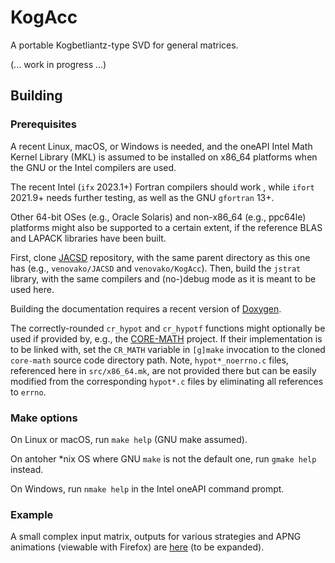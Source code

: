 # KogAcc
A portable Kogbetliantz-type SVD for general matrices.

(... work in progress ...)

## Building

### Prerequisites

A recent Linux, macOS, or Windows is needed, and the oneAPI Intel Math Kernel Library (MKL) is assumed to be installed on x86_64 platforms when the GNU or the Intel compilers are used.

The recent Intel (``ifx`` 2023.1+) Fortran compilers should work , while ``ifort`` 2021.9+ needs further testing, as well as the GNU ``gfortran`` 13+.

Other 64-bit OSes (e.g., Oracle Solaris) and non-x86_64 (e.g., ppc64le) platforms might also be supported to a certain extent, if the reference BLAS and LAPACK libraries have been built.

First, clone [JACSD](https://github.com/venovako/JACSD) repository, with the same parent directory as this one has (e.g., ``venovako/JACSD`` and ``venovako/KogAcc``).
Then, build the ``jstrat`` library, with the same compilers and (no-)debug mode as it is meant to be used here.

Building the documentation requires a recent version of [Doxygen](https://doxygen.nl).

The correctly-rounded ``cr_hypot`` and ``cr_hypotf`` functions might optionally be used if provided by, e.g., the [CORE-MATH](https://core-math.gitlabpages.inria.fr) project.
If their implementation is to be linked with, set the ``CR_MATH`` variable in ``[g]make`` invocation to the cloned ``core-math`` source code directory path.
Note, ``hypot*_noerrno.c`` files, referenced here in ``src/x86_64.mk``, are not provided there but can be easily modified from the corresponding ``hypot*.c`` files by eliminating all references to ``errno``.

### Make options

On Linux or macOS, run ``make help`` (GNU make assumed).

On antoher \*nix OS where GNU `make` is not the default one, run ``gmake help`` instead.

On Windows, run ``nmake help`` in the Intel oneAPI command prompt.

### Example

A small complex input matrix, outputs for various strategies and APNG animations (viewable with Firefox) are [here](https://venovako.eu/z84/) (to be expanded).
